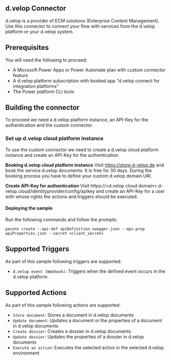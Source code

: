 ## d.velop Connector
d.velop is a provider of ECM solutions (Enterprise Content Management). Use this connector to connect your flow with services from the d.velop platform or your d.velop system.


## Prerequisites
You will need the following to proceed:
* A Microsoft Power Apps or Power Automate plan with custom connector feature
* A d.velop platform subscription with booked app "d.velop connect for integration platforms"
* The Power platform CLI tools

## Building the connector 
To proceed we need a d.velop platform instance, an API-Key for the authentication and the custom connector.

### Set up d.velop cloud platform instance
To use the custom connector we need to create a d.velop cloud platform instance and create an API-Key for the authentication.

**Booking d.velop cloud platform instance**
Visit https://store.d-velop.de and book the service d.velop documents. It is free for 30 days.
During the booking process you have to define your custom d.velop domain URl.

**Create API-Key for authentication**
Visit https://<d.velop cloud domain>.d-velop.cloud/identityprovider/config/apikey and create an API-Key for a user with whose rights the actions and triggers should be executed.  

#### Deploying the sample
Run the following commands and follow the prompts:

```paconn
paconn create --api-def apiDefinition.swagger.json --api-prop apiProperties.json --secret <client_secret>
```

## Supported Triggers
As part of this sample following triggers are supported:
* `d.velop event (Webhook)`: Triggers when the defined event occurs in the d.velop platform

## Supported Actions
As part of this sample following actions are supported:
* `Store document`: Stores a document in d.velop documents
* `Update document`: Updates a document or the properties of a document in d.velop documents
* `Create dossier`: Creates a dossier in d.velop documents
* `Update dossier`: Updates the properties of a dossier in d.velop documents
* `Execute an action`: Executes the selected action in the selected d.velop environment
